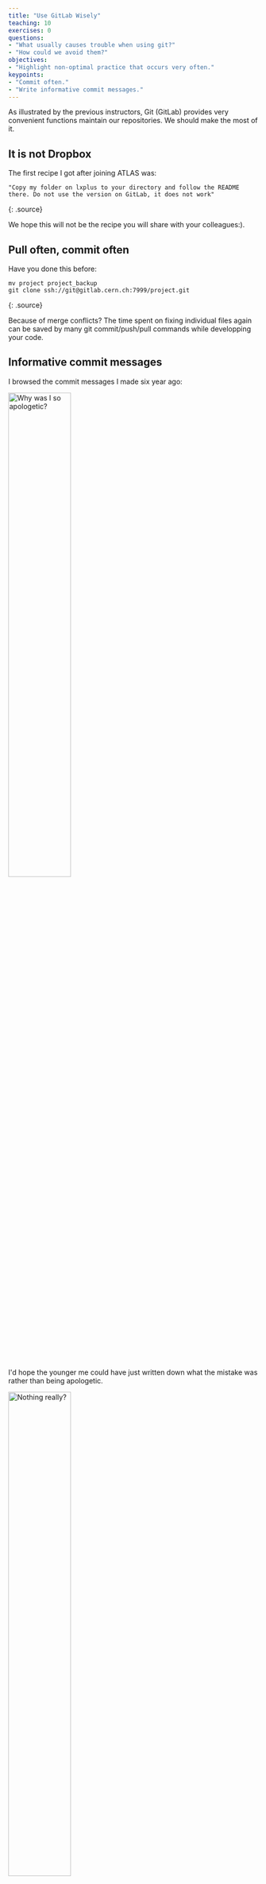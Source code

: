 ```yaml
---
title: "Use GitLab Wisely"
teaching: 10
exercises: 0
questions:
- "What usually causes trouble when using git?"
- "How could we avoid them?"
objectives:
- "Highlight non-optimal practice that occurs very often."
keypoints:
- "Commit often."
- "Write informative commit messages."
---
```


As illustrated by the previous instructors, Git (GitLab) provides very convenient functions maintain our repositories. We should make the most of it. 

## It is not Dropbox

The first recipe I got after joining ATLAS was:

~~~
"Copy my folder on lxplus to your directory and follow the README there. Do not use the version on GitLab, it does not work"
~~~
{: .source}

We hope this will not be the recipe you will share with your colleagues:).

## Pull often, commit often

Have you done this before:

~~~
mv project project_backup
git clone ssh://git@gitlab.cern.ch:7999/project.git
~~~
{: .source}

Because of merge conflicts? The time spent on fixing individual files again can be saved by many git commit/push/pull commands while developping your code.

## Informative commit messages

I browsed the commit messages I made six year ago:

<img src="{{ page.root }}/fig/ShameOne.jpg" alt="Why was I so apologetic?" width="50%" />

I'd hope the younger me could have just written down what the mistake was rather than being apologetic.

<img src="{{ page.root }}/fig/ShameTwo.jpg" alt="Nothing really?" width="50%" />
   
This is rather ambiguous as it could really have been literally nothing or a reflection of my state of mind. It turned out that I fixed a dump bug introduced by me.  

{% include links.md %}

